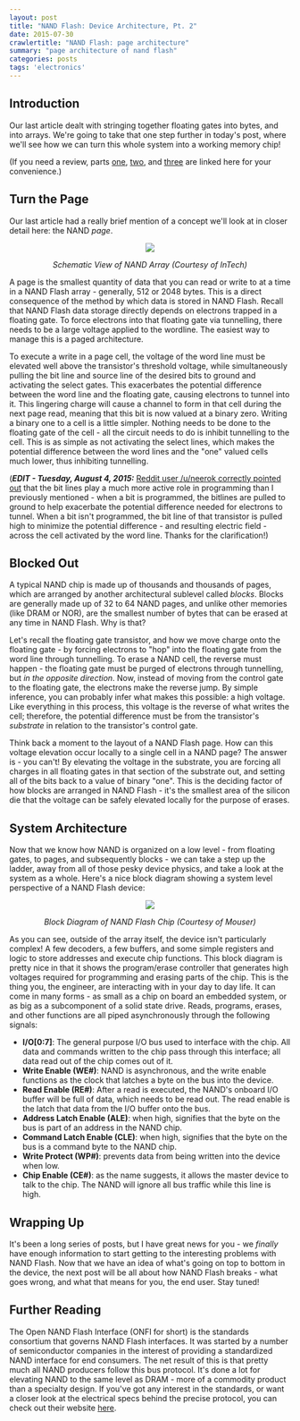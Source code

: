 ```yaml
---
layout: post
title: "NAND Flash: Device Architecture, Pt. 2"
date: 2015-07-30
crawlertitle: "NAND Flash: page architecture"
summary: "page architecture of nand flash"
categories: posts
tags: 'electronics'
---
```


## Introduction
Our last article dealt with stringing together floating gates into bytes, and into arrays. We're going to take that one step further in today's post, where we'll see how we can turn this whole system into a working memory chip! 

(If you need a review, parts [one](http://cushychicken.github.io/nand-pt1-transistors/), [two](http://cushychicken.github.io/nand-pt2-floating/), and [three](http://cushychicken.github.io/nand-pt3-arrays/) are linked here for your convenience.)

## Turn the Page
Our last article had a really brief mention of a concept we'll look at in closer detail here: the NAND _page_. 

<div align="center">
<img src="http://www.intechopen.com/source/html/19378/media/image2.jpeg"/>
<p align="center"><em>Schematic View of NAND Array (Courtesy of InTech)</em></p>
</div>

A page is the smallest quantity of data that you can read or write to at a time in a NAND Flash array - generally, 512 or 2048 bytes. This is a direct consequence of the method by which data is stored in NAND Flash. Recall that NAND Flash data storage directly depends on electrons trapped in a floating gate. To force electrons into that floating gate via tunnelling, there needs to be a large voltage applied to the wordline. The easiest way to manage this is a paged architecture.

To execute a write in a page cell, the voltage of the word line must be elevated well above the transistor's threshold voltage, while simultaneously pulling the bit line and source line of the desired bits to ground and activating the select gates. This exacerbates the potential difference between the word line and the floating gate, causing electrons to tunnel into it. This lingering charge will cause a channel to form in that cell during the next page read, meaning that this bit is now valued at a binary zero. Writing a binary one to a cell is a little simpler. Nothing needs to be done to the floating gate of the cell - all the circuit needs to do is inhibit tunnelling to the cell. This is as simple as not activating the select lines, which makes the potential difference between the word lines and the "one" valued cells much lower, thus inhibiting tunnelling. 

(**_EDIT - Tuesday, August 4, 2015:_** [Reddit user /u/neerok correctly pointed out](https://www.reddit.com/r/ECE/comments/3fctte/more_on_nand_flash_architecture_pt_4_in_a_series/ctonn3t) that the bit lines play a much more active role in programming than I previously mentioned - when a bit is programmed, the bitlines are pulled to ground to help exacerbate the potential difference needed for electrons to tunnel. When a bit isn't programmed, the bit line of that transistor is pulled high to minimize the potential difference - and resulting electric field - across the cell activated by the word line. Thanks for the clarification!)

## Blocked Out
A typical NAND chip is made up of thousands and thousands of pages, which are arranged by another architectural sublevel called _blocks_. Blocks are generally made up of 32 to 64 NAND pages, and unlike other memories (like DRAM or NOR), are the smallest number of bytes that can be erased at any time in NAND Flash. Why is that? 

Let's recall the floating gate transistor, and how we move charge onto the floating gate - by forcing electrons to "hop" into the floating gate from the word line through tunnelling. To erase a NAND cell, the reverse must happen - the floating gate must be purged of electrons through tunnelling, but _in the opposite direction_. Now, instead of moving from the control gate to the floating gate, the electrons make the reverse jump. By simple inference, you can probably infer what makes this possible: a high voltage. Like everything in this process, this voltage is the reverse of what writes the cell; therefore, the potential difference must be from the transistor's _substrate_ in relation to the transistor's control gate. 

Think back a moment to the layout of a NAND Flash page. How can this voltage elevation occur locally to a single cell in a NAND page? The answer is - you can't! By elevating the voltage in the substrate, you are forcing all charges in all floating gates in that section of the substrate out, and setting all of the bits back to a value of binary "one". This is the deciding factor of how blocks are arranged in NAND Flash - it's the smallest area of the silicon die that the voltage can be safely elevated locally for the purpose of erases. 

## System Architecture

Now that we know how NAND is organized on a low level - from floating gates, to pages, and subsequently blocks - we can take a step up the ladder, away from all of those pesky device physics, and take a look at the system as a whole. Here's a nice block diagram showing a system level perspective of a NAND Flash device:

<div align="center">
<img src="http://www.mouser.com/images/microsites/S34ML0x_blkdia.jpg"/>
<p align="center"><em>Block Diagram of NAND Flash Chip (Courtesy of Mouser)</em></p>
</div>

As you can see, outside of the array itself, the device isn't particularly complex! A few decoders, a few buffers, and some simple registers and logic to store addresses and execute chip functions. This block diagram is pretty nice in that it shows the program/erase controller that generates high voltages required for programming and erasing parts of the chip. This is the thing you, the engineer, are interacting with in your day to day life. It can come in many forms - as small as a chip on board an embedded system, or as big as a subcomponent of a solid state drive. Reads, programs, erases, and other functions are all piped asynchronously through the following signals:

* **I/O[0:7]**: The general purpose I/O bus used to interface with the chip. All data and commands written to the chip pass through this interface; all data read out of the chip comes out of it. 
* **Write Enable (WE#)**: NAND is asynchronous, and the write enable functions as the clock that latches a byte on the bus into the device. 
* **Read Enable (RE#)**: After a read is executed, the NAND's onboard I/O buffer will be full of data, which needs to be read out. The read enable is the latch that data from the I/O buffer onto the bus. 
* **Address Latch Enable (ALE)**: when high, signifies that the byte on the bus is part of an address in the NAND chip. 
* **Command Latch Enable (CLE)**: when high, signifies that the byte on the bus is a command byte to the NAND chip. 
* **Write Protect (WP#)**: prevents data from being written into the device when low. 
* **Chip Enable (CE#)**: as the name suggests, it allows the master device to talk to the chip. The NAND will ignore all bus traffic while this line is high. 

## Wrapping Up
It's been a long series of posts, but I have great news for you - we _finally_ have enough information to start getting to the interesting problems with NAND Flash. Now that we have an idea of what's going on top to bottom in the device, the next post will be all about how NAND Flash breaks - what goes wrong, and what that means for you, the end user. Stay tuned!

## Further Reading
The Open NAND Flash Interface (ONFI for short) is the standards consortium that governs NAND Flash interfaces. It was started by a number of semiconductor companies in the interest of providing a standardized NAND interface for end consumers. The net result of this is that pretty much all NAND producers follow this bus protocol. It's done a lot for elevating NAND to the same level as DRAM - more of a commodity product than a specialty design. If you've got any interest in the standards, or want a closer look at the electrical specs behind the precise protocol, you can check out their website [here](http://www.onfi.org/specifications).
